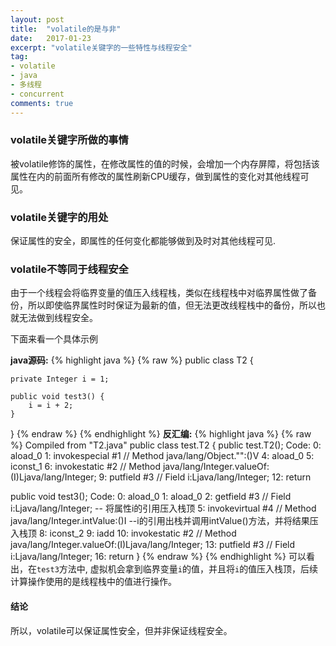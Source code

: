 ```yaml
---
layout: post
title:  "volatile的是与非"
date:   2017-01-23
excerpt: "volatile关键字的一些特性与线程安全"
tag:
- volatile
- java
- 多线程
- concurrent
comments: true
---
```

### volatile关键字所做的事情
被volatile修饰的属性，在修改属性的值的时候，会增加一个内存屏障，将包括该属性在内的前面所有修改的属性刷新CPU缓存，做到属性的变化对其他线程可见。

### volatile关键字的用处
保证属性的安全，即属性的任何变化都能够做到及时对其他线程可见.

### volatile不等同于线程安全
由于一个线程会将临界变量的值压入线程栈，类似在线程栈中对临界属性做了备份，所以即使临界属性时时保证为最新的值，但无法更改线程栈中的备份，所以也就无法做到线程安全。

下面来看一个具体示例

__java源码:__
{% highlight java %}
{% raw %}
public class T2 {


    private Integer i = 1;

    public void test3() {
        i = i + 2;
    }
}
{% endraw %}
{% endhighlight %}
__反汇编:__
{% highlight java %}
{% raw %}
Compiled from "T2.java"
public class test.T2 {
  public test.T2();
    Code:
       0: aload_0
       1: invokespecial #1                  // Method java/lang/Object."<init>":()V
       4: aload_0
       5: iconst_1
       6: invokestatic  #2                  // Method java/lang/Integer.valueOf:(I)Ljava/lang/Integer;
       9: putfield      #3                  // Field i:Ljava/lang/Integer;
      12: return

  public void test3();
    Code:
       0: aload_0
       1: aload_0
       2: getfield      #3                  // Field i:Ljava/lang/Integer; -- 将属性i的引用压入栈顶
       5: invokevirtual #4                  // Method java/lang/Integer.intValue:()I --i的引用出栈并调用intValue()方法，并将结果压入栈顶
       8: iconst_2
       9: iadd
      10: invokestatic  #2                  // Method java/lang/Integer.valueOf:(I)Ljava/lang/Integer;
      13: putfield      #3                  // Field i:Ljava/lang/Integer;
      16: return
}
{% endraw %}
{% endhighlight %}
可以看出，在```test3```方法中, 虚拟机会拿到临界变量```i```的值，并且将```i```的值压入栈顶，后续计算操作使用的是线程栈中的值进行操作。

#### 结论
所以，volatile可以保证属性安全，但并非保证线程安全。
